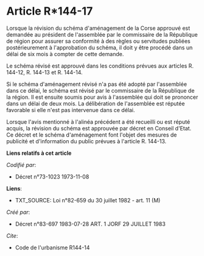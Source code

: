 # Article R*144-17

Lorsque la révision du schéma d'aménagement de la Corse approuvé est demandée au président de l'assemblée par le commissaire
de la République de région pour assurer sa conformité à des règles ou servitudes publiées postérieurement à l'approbation du
schéma, il doit y être procédé dans un délai de six mois à compter de cette demande.

Le schéma révisé est approuvé dans les conditions prévues aux articles R. 144-12, R. 144-13 et R. 144-14.

Si le schéma d'aménagement révisé n'a pas été adopté par l'assemblée dans ce délai, le schéma est révisé par le commissaire
de la République de la région. Il est ensuite soumis pour avis à l'assemblée qui doit se prononcer dans un délai de deux
mois. La délibération de l'assemblée est réputée favorable si elle n'est pas intervenue dans ce délai.

Lorsque l'avis mentionné à l'alinéa précédent a été recueilli ou est réputé acquis, la révision du schéma est approuvée par
décret en Conseil d'Etat. Ce décret et le schéma d'aménagement font l'objet des mesures de publicité et d'information du
public prévues à l'article R. 144-13.

**Liens relatifs à cet article**

_Codifié par_:

  - Décret n°73-1023 1973-11-08

**Liens**:

  - TXT_SOURCE: Loi n°82-659 du 30 juillet 1982 - art. 11 (M)

_Créé par_:

  - Décret n°83-697 1983-07-28 ART. 1 JORF 29 JUILLET 1983

_Cite_:

  - Code de l'urbanisme R144-14
